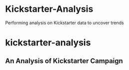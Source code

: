 # Kickstarter-Analysis
Performing analysis on Kickstarter data to uncover trends

# kickstarter-analysis

## An Analysis of Kickstarter Campaign
